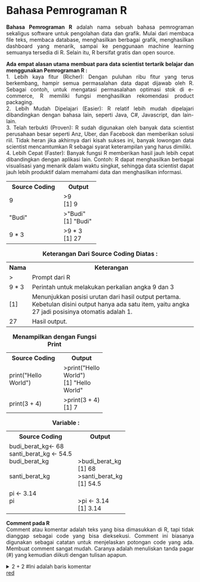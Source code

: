 <h1>Bahasa Pemrograman R</h1>
<p align="justify"><b>Bahasa Pemrograman R</b> adalah nama sebuah bahasa pemrograman sekaligus software untuk pengolahan data dan grafik. Mulai dari membaca file teks, membaca database, menghasilkan berbagai grafik, menghasilkan dashboard yang menarik, sampai ke penggunaan machine learning semuanya tersedia di R. Selain itu, R bersifat gratis dan open source. </p>
<p align="justify"><b>Ada empat alasan utama membuat para data scientist tertarik belajar dan menggunakan Pemrograman R :</b> </br>
1. Lebih kaya fitur (Richer): Dengan puluhan ribu fitur yang terus berkembang, hampir semua permasalahan data dapat dijawab oleh R. Sebagai contoh, untuk mengatasi permasalahan optimasi stok di e-commerce, R memiliki fungsi menghasilkan rekomendasi product packaging. </br>
2. Lebih Mudah Dipelajari (Easier): R relatif lebih mudah dipelajari dibandingkan dengan bahasa lain, seperti Java, C#, Javascript, dan lain-lain. </br>
3. Telah terbukti (Proven): R sudah digunakan oleh banyak data scientist perusahaan besar seperti Anz, Uber, dan Facebook dan memberikan solusi riil. Tidak heran jika akhirnya dari kisah sukses ini, banyak lowongan data scientist mencamtumkan R sebagai syarat keterampilan yang harus dimiliki.</br>
4. Lebih Cepat (Faster): Banyak fungsi R memberikan hasil jauh lebih cepat dibandingkan dengan aplikasi lain.
Contoh: R dapat menghasilkan berbagai visualisasi yang menarik dalam waktu singkat, sehingga data scientist dapat jauh lebih produktif dalam memahami data dan menghasilkan informasi.</p>
<table><tr><th style="width:130px">Source Coding</th>   <th style="width:80px">Output</th> </tr>
  <tr><td> 9</td>        <td>>9</br>[1] 9</td>      </tr>
  <tr><td> "Budi"</td>   <td>>"Budi" </br>[1] "Budi"</td> </tr>
  <tr><td> 9 * 3 </td>   <td>>9 * 3 </br>[1] 27</td>     </tr>     </table>
<table><caption><b>Keterangan Dari Source Coding Diatas : </b></caption>
  <tr><th>Nama</th> <th>Keterangan</th></tr>
  <tr> <td>></td> <td>Prompt dari R</td></tr>
  <tr>  <td>9 * 3</td><td>Perintah untuk melakukan perkalian angka 9 dan 3</td></tr>
   <tr>  <td>[1]</td> <td>Menunjukkan posisi urutan dari hasil output pertama. Kebetulan disini output hanya ada satu item, yaitu angka 27 jadi posisinya otomatis adalah 1.</td></tr>
  <tr> <td>27</td> <td>Hasil output.</td></tr></table>
 <table><caption><b> Menampilkan dengan Fungsi Print</b></caption>
<tr><th style="width:130px">Source Coding</th>   <th style="width:80px">Output</th> </tr>
  <tr><td> print("Hello World")</td>  <td>>print("Hello World")</br>[1] "Hello World"</td></tr>
  <tr><td> print(3 + 4) </td>   <td>>print(3 + 4)</br>[1] 7 </td> </tr></table>

<table><caption><b> Variable :</b></caption>
<tr><th>Source Coding</th>   <th >Output</th> </tr>
<tr><td>budi_berat_kg<- 68 </br> santi_berat_kg <- 54.5 </br> budi_berat_kg </br></br> santi_berat_kg</br></br></td> <td></br></br>>budi_berat_kg</br>[1] 68</br> >santi_berat_kg </br>[1] 54.5</td> </tr> 
   <tr><td> pi <- 3.14 </br> pi</br></br></td>  <td></br>>pi <- 3.14</br>[1] 3.14 </td>      </tr>    </table>
<p align="justify"><b>Comment pada R </b></br>Comment atau komentar adalah teks yang bisa dimasukkan di R, tapi tidak dianggap sebagai code yang bisa dieksekusi. Comment ini biasanya digunakan sebagai catatan untuk menjelaskan potongan code yang ada. Membuat comment sangat mudah. Caranya adalah menuliskan tanda pagar (<b></b>#) yang kemudian diikuti dengan tulisan apapun.</p>
<details>
  <summary>2 + 2 #Ini adalah baris komentar</summary>
  <table border="0"><tr><td><i>Output :</i></td><td>>2 + 2</br> [1] 4</td></tr></table>
</details>
 <ins>red</ins>
